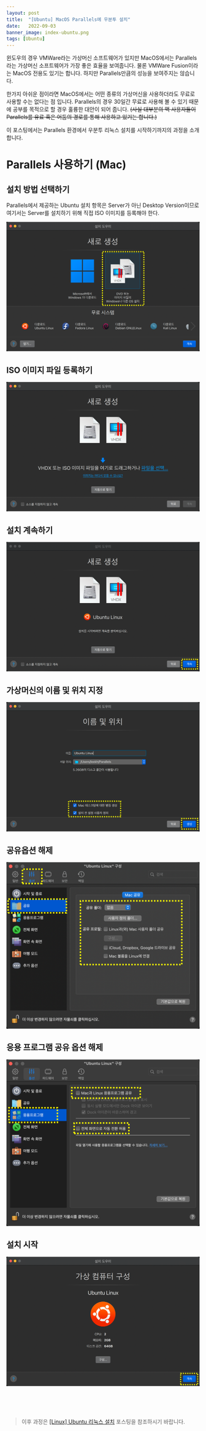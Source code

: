 ```yaml
---
layout: post
title:  "[Ubuntu] MacOS Parallels에 우분투 설치"
date:   2022-09-03
banner_image: index-ubuntu.png
tags: [Ubuntu]
---
```


윈도우의 경우 VMWare라는 가상머신 소프트웨어가 있지만 MacOS에서는 Parallels라는 가상머신 소프트웨어가 가장 좋은 효율을 보여줍니다. 물론 VMWare Fusion이라는 MacOS 전용도 있기는 합니다. 하지만 Parallels만큼의 성능을 보여주지는 않습니다.

한가지 아쉬운 점이라면 MacOS에서는 어떤 종류의 가상머신을 사용하더라도 무료로 사용할 수는 없다는 점 입니다. Parallels의 경우 30일간 무료로 사용해 볼 수 있기 때문에 공부를 목적으로 할 경우 훌륭한 대안이 되어 줍니다. ~~(사실 대부분의 맥 사용자들이 Parallels를 유료 혹은 어둠의 경로를 통해 사용하고 있기는 합니다.)~~

이 포스팅에서는 Parallels 환경에서 우분투 리눅스 설치를 시작하기까지의 과정을 소개합니다.

<!--more-->

# Parallels 사용하기 (Mac)

## 설치 방법 선택하기

Parallels에서 제공하는 Ubuntu 설치 항목은 Server가 아닌 Desktop Version이므로 여기서는 Server를 설치하기 위해 직접 ISO 이미지를 등록해야 한다.

![img](/images/posts/2022/0903/pa01.png)

## ISO 이미지 파일 등록하기

![img](/images/posts/2022/0903/pa02.png)

## 설치 계속하기

![img](/images/posts/2022/0903/pa03.png)

## 가상머신의 이름 및 위치 지정

![img](/images/posts/2022/0903/pa04.png)

## 공유옵션 해제

![img](/images/posts/2022/0903/pa05.png)

## 응용 프로그램 공유 옵션 해제

![img](/images/posts/2022/0903/pa06.png)

## 설치 시작

![pa07](/images/posts/2022/0903/pa07.png)

<br/><br/><br/>

> 이후 과정은 [[Linux] Ubuntu 리눅스 설치](/2022/09/02/Linux-Ubuntu-리눅스-설치/) 포스팅을 참조하시기 바랍니다.